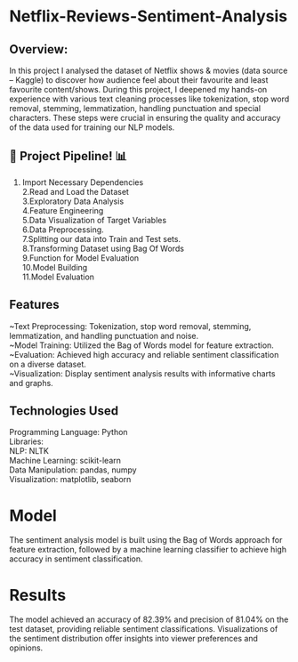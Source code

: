# Netflix-Reviews-Sentiment-Analysis
## Overview:
In this project I analysed the dataset of Netflix shows & movies (data source – Kaggle) to discover how audience feel about their favourite and least favourite content/shows.
During this project, I deepened my hands-on experience with various text cleaning processes like tokenization, stop word removal, stemming, lemmatization, handling punctuation and special characters. These steps were crucial in ensuring the quality and accuracy of the data used for training our NLP models.

## 🚀 Project Pipeline! 📊<br>
  1. Import Necessary Dependencies<br>
2.Read and Load the Dataset<br>
3.Exploratory Data Analysis<br>
4.Feature Engineering<br>
5.Data Visualization of Target Variables<br>
6.Data Preprocessing.<br>
7.Splitting our data into Train and Test sets.<br>
8.Transforming Dataset using Bag Of Words<br>
9.Function for Model Evaluation<br>
10.Model Building<br>
11.Model Evaluation<br>

## Features
~Text Preprocessing: Tokenization, stop word removal, stemming, lemmatization, and handling punctuation and noise.<br>
~Model Training: Utilized the Bag of Words model for feature extraction.<br>
~Evaluation: Achieved high accuracy and reliable sentiment classification on a diverse dataset.<br>
~Visualization: Display sentiment analysis results with informative charts and graphs.<br> 

## Technologies Used
Programming Language: Python<br>
Libraries:<br>
NLP: NLTK<br>
Machine Learning: scikit-learn<br>
Data Manipulation: pandas, numpy<br>
Visualization: matplotlib, seaborn<br>

# Model
The sentiment analysis model is built using the Bag of Words approach for feature extraction, followed by a machine learning classifier to achieve high accuracy in sentiment classification.

# Results
The model achieved an accuracy of 82.39% and precision of 81.04% on the test dataset, providing reliable sentiment classifications. Visualizations of the sentiment distribution offer insights into viewer preferences and opinions.


